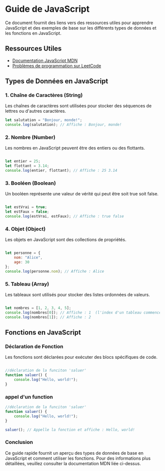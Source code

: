 # Guide de JavaScript

Ce document fournit des liens vers des ressources utiles pour apprendre JavaScript et des exemples de base sur les différents types de données et les fonctions en JavaScript.

## Ressources Utiles

- [Documentation JavaScript MDN](https://developer.mozilla.org/fr/docs/Web/JavaScript)
- [Problèmes de programmation sur LeetCode](https://leetcode.com/problemset/all/)

## Types de Données en JavaScript

### 1. Chaîne de Caractères (String)
Les chaînes de caractères sont utilisées pour stocker des séquences de lettres ou d'autres caractères.
```javascript
let salutation = "Bonjour, monde!";
console.log(salutation); // Affiche : Bonjour, monde!
```

### 2. Nombre (Number)

Les nombres en JavaScript peuvent être des entiers ou des flottants.

```javascript

let entier = 25;
let flottant = 3.14;
console.log(entier, flottant); // Affiche : 25 3.14
```

### 3. Booléen (Boolean)

Un booléen représente une valeur de vérité qui peut être soit true soit false.

```javascript

let estVrai = true;
let estFaux = false;
console.log(estVrai, estFaux); // Affiche : true false
```

### 4. Objet (Object)

Les objets en JavaScript sont des collections de propriétés.

```javascript

let personne = {
    nom: "Alice",
    age: 30
};
console.log(personne.nom); // Affiche : Alice
```

### 5. Tableau (Array)

Les tableaux sont utilisés pour stocker des listes ordonnées de valeurs.

```javascript

let nombres = [1, 2, 3, 4, 5];
console.log(nombres[0]); // Affiche : 1  (l'index d'un tableau commence à 0)
console.log(nombres[1]); // Affiche : 2
```

## Fonctions en JavaScript

### Déclaration de Fonction

Les fonctions sont déclarées pour exécuter des blocs spécifiques de code.

```javascript

//déclaration de la funciton 'saluer'
function saluer() {
    console.log("Hello, world!");
}
```

### appel d'un function
```javascript
//déclaration de la funciton 'saluer'
function saluer() {
    console.log("Hello, world!");
}

saluer(); // Appelle la fonction et affiche : Hello, world!
```

### Conclusion

Ce guide rapide fournit un aperçu des types de données de base en JavaScript et comment utiliser les fonctions. Pour des informations plus détaillées, veuillez consulter la documentation MDN liée ci-dessus.

